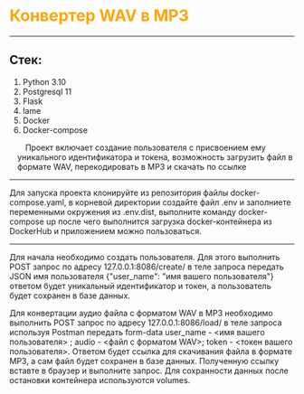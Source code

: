 # <span style="color: orange;">Конвертер WAV в MP3</span>

---

## Стек:

1. Python 3.10
2. Postgresql 11
3. Flask
4. lame
5. Docker
6. Docker-compose

<span style="text-indent: 1em; display: block; margin-left: 1em;">Проект включает создание пользователя с
присвоением ему уникального идентификатора и токена, возможность загрузить файл в формате WAV, перекодировать в MP3
и скачать по ссылке

---

Для запуска проекта клонируйте из репозитория файлы docker-compose.yaml, в корневой директории создайте файл .env 
и заполниете переменными окружения из .env.dist, выполните команду docker-compose up после чего выполнится  загрузка 
docker-контейнера из DockerHub и приложением можно пользоваться.

---

Для начала необходимо создать пользователя. Для этого выполнить POST запрос по адресу 127.0.0.1:8086/create/ в теле 
запроса передать JSON имя пользователя {"user_name": "имя вашего пользователя"} ответом будет уникальный 
идентификатор и токен,  а пользователь будет сохранен в базе данных.

Для конвертации аудио файла с форматом WAV в MP3 необходимо выполнить POST запрос по адресу 127.0.0.1:8086/load/  в 
теле запроса используя Postman передать  form-data user_name - <имя вашего пользователя> ; audio - <файл с форматом 
WAV>; token - <токен вашего пользователя>. Ответом будет ссылка для скачивания файла в формате MP3, а сам файл будет 
сохранен в базе данных. Полученную ссылку вставте в браузер и выполните запрос. Для сохранности данных после 
остановки контейнера используются volumes.
